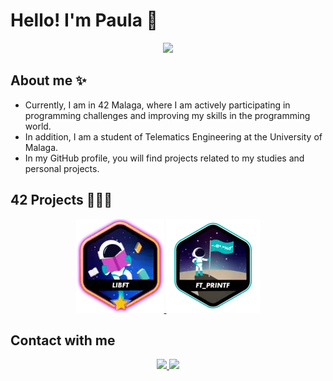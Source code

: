 # Hello! I'm Paula 🦖

<p align="center">
  <img src="https://media.tenor.com/GSYaS6m-vjsAAAAM/bruh-again.gif" />
</p>
  
## About me ✨
 * Currently, I am in 42 Malaga, where I am actively participating in programming challenges and improving my skills in the programming world.
 * In addition, I am a student of Telematics Engineering at the University of Malaga.
 * In my GitHub profile, you will find projects related to my studies and personal projects.

## 42 Projects 👩🏻‍💻
<p align="center">
  <a href="https://github.com/Pausanpi/Libft">
    <img src="https://github.com/leogaudin/42_project_badges/raw/main/badges/libft_bonus_max.webp" />
  </a>
  <a href="https://github.com/Pausanpi/Prinft">
    <img src="https://github.com/leogaudin/42_project_badges/raw/main/badges/ft_printf.webp" />
  </a>
</p>

## Contact with me
<p align="center">
  <a href="https://www.instagram.com/paula.sanchez_16">
    <img src="https://cdn-icons-png.flaticon.com/128/6422/6422200.png" />
  </a>
  <a href="https://www.linkedin.com/in/paula-sánchez-piña-a81898236/">
    <img src="https://cdn-icons-png.flaticon.com/128/6422/6422202.png" />
  </a>
</p>



